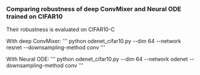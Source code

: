 ### Comparing robustness of deep ConvMixer and Neural ODE trained on CIFAR10

Their robustness is evaluated on CIFAR10-C

With deep ConvMixer:
'''
python odenet_cifar10.py --dim 64 --network resnet --downsampling-method conv 
'''

With Neural ODE:
'''
python odenet_cifar10.py --dim 64 --network odenet --downsampling-method conv
''' 
